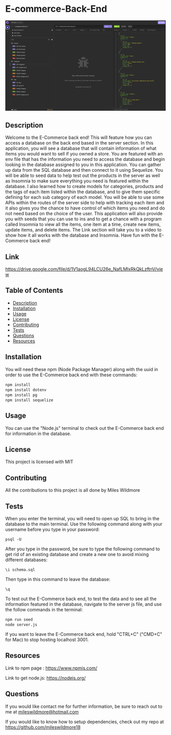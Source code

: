 # E-commerce-Back-End

![alt text](./Assets/Images/E-commerce-Back-End-screenshot.png)

## Description
Welcome to the E-Commerce back end! This will feature how you can access a database on the back end based in the server section. In this application, you will see a database that will contain information of what items you would want to sell if you owned a store. You are featured with an env file that has the information you need to access the database and begin looking in the database assigned to you in this application. You can gather up data from the SQL database and then connect to it using Sequelize. You will be able to seed data to help test out the products in the server as well as Insomnia to make sure everything you need is featured within the database. I also learned how to create models for categories, products and the tags of each item listed within the database, and to give them specific defining for each sub category of each model. You will be able to use some APIs within the routes of the server side to help with tracking each item and it also gives you the chance to have control of which items you need and do not need based on the choice of the user. This application will also provide you with seeds that you can use to ins and to get a chance with a program called Insomnia to view all the items, one item at a time, create new items, update items, and delete items. The Link section will take you to a video to show how it all works with the database and Insomnia. Have fun with the E-Commerce back end!

## Link
https://drive.google.com/file/d/1V1aogL94LCU26e_NafLMIxRkQkLzftnV/view

## Table of Contents
 * [Description](#description)
 * [Installation](#installation)
 * [Usage](#usage)
 * [License](#license)
 * [Contributing](#contributing)
 * [Tests](#tests)
 * [Questions](#questions)
 * [Resources](#resources)

## Installation
You will need these npm (Node Package Manager) along with the uuid in order to use the E-Commerce back end with these commands:
```
npm install
npm install dotenv
npm install pg
npm install sequelize
```
## Usage
You can use the "Node.js" terminal to check out the E-Commerce back end for information in the database.

## License
This project is licensed with MIT

## Contributing
All the contributions to this project is all done by Miles Wildmore


## Tests

When you enter the terminal, you will need to open up SQL to bring in the database to the main terminal. Use the following command along with your username before you type in your password:
```
psql -U 

```
After you type in the password, be sure to type the following command to get rid of an existing database and create a new one to avoid mixing different databases:
```
\i schema.sql
```
Then type in this command to leave the database:
```
\q
```

To test out the E-Commerce back end, to test the data and to see all the information featured in the database, navigate to the server js file, and use the follow commands in the terminal:
```
npm run seed
node server.js

```

If you want to leave the E-Commerce back end, hold "CTRL+C" ("CMD+C" for Mac) to stop hosting localhost 3001.

## Resources

Link to npm page : https://www.npmjs.com/

Link to get node.js: https://nodejs.org/

## Questions
If you would like contact me for further information, be sure to reach out to me at mileswildmore@hotmail.com

If you would like to know how to setup dependencies, check out my repo at https://github.com/mileswildmore18